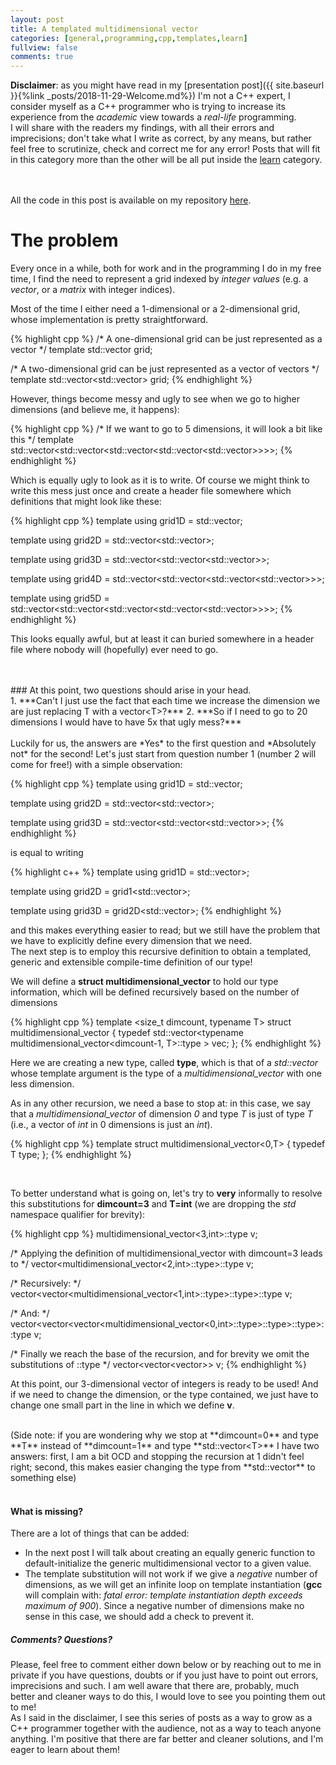 ```yaml
---
layout: post
title: A templated multidimensional vector
categories: [general,programming,cpp,templates,learn]
fullview: false
comments: true
---
```


**Disclaimer**: as you might have read in my [presentation post]({{ site.baseurl }}{%link _posts/2018-11-29-Welcome.md%}) I'm not a C++ expert, I consider myself as a C++ programmer who is trying to increase its experience from the *academic* view  towards a *real-life* programming.  
I will share with the readers my findings, with all their errors and imprecisions; don't take what I write as correct, by any means, but rather feel free to scrutinize, check and correct me for any error! 
Posts that will fit in this category more than the other will be all put inside the [learn](https://bznein.github.io/categories.html#learn-ref) category.  
<br>
<br>

All the code in this post is available on my repository [here](https://github.com/bznein/intent).


# The problem
Every once in a while, both for work and in the programming I do in my free time, I find the need to represent a grid indexed by *integer values* (e.g. a *vector*, or a *matrix* with integer indices).  

Most of the time I either need a 1-dimensional or a 2-dimensional grid, whose implementation is pretty straightforward.

{% highlight cpp %}
/* A one-dimensional grid can be just represented as a vector */
template <typename T>
std::vector<T> grid;

/* A two-dimensional grid can be just represented as a vector of vectors */
template <typename T>
std::vector<std::vector<T>> grid;
{% endhighlight %}

However, things become messy and ugly to see when we go to higher dimensions (and believe me, it happens):


{% highlight cpp %}
/* If we want to go to 5 dimensions, it will look a bit like this */
template <typename T>
std::vector<std::vector<std::vector<std::vector<std::vector<T>>>>>;
{% endhighlight %}

Which is equally ugly to look as it is to write.
Of course we might think to write this mess just once and create a header file somewhere which definitions that might look like these:  

{% highlight cpp %}
template <typename T>
using grid1D = std::vector<T>;

template <typename T>
using grid2D = std::vector<std::vector<T>>;

template <typename T>
using grid3D = std::vector<std::vector<std::vector<T>>>;

template <typename T>
using grid4D = std::vector<std::vector<std::vector<std::vector<T>>>>;

template <typename T>
using grid5D = std::vector<std::vector<std::vector<std::vector<std::vector<T>>>>>;
{% endhighlight %}


This looks equally awful, but at least it can buried somewhere in a header file where nobody will (hopefully) ever need to go.

<br>
<br>
### At this point, two questions should arise in your head.
<br>
1. ***Can't I just use the fact that each time we increase the dimension we are just replacing T with a vector&lt;T&gt;?***
2. ***So if I need to go to 20 dimensions I would have to have 5x that ugly mess?***
<br>

<br>
Luckily for us, the answers are *Yes* to the first question and *Absolutely not* for the second!
Let's just start from question number 1 (number 2 will come for free!) with a simple observation:


{% highlight cpp %}
template <typename T>
using grid1D = std::vector<T>;

template <typename T>
using grid2D = std::vector<std::vector<T>>;

template <typename T>
using grid3D = std::vector<std::vector<std::vector<T>>>;
{% endhighlight %}

is equal to writing

{% highlight c++ %}
template <typename T>
using grid1D = std::vector<T>>;

template <typename T>
using grid2D = grid1<std::vector<T>>;

template <typename T>
using grid3D = grid2D<std::vector<T>>;
{% endhighlight %}

and this makes everything easier to read; but we still have the problem that we have to explicitly define every dimension that we need.  
The next step is to employ this recursive definition to obtain a templated, generic and extensible compile-time definition of our type!

We will define a **struct multidimensional_vector** to hold our type information, which will be defined recursively based on the number of dimensions



{% highlight cpp %}
template <size_t dimcount, typename T>
struct multidimensional_vector
 {
         typedef std::vector<typename multidimensional_vector<dimcount-1, T>::type > vec;
 };
{% endhighlight %}

Here we are creating a new type, called **type**, which is that of a *std::vector* whose template argument is the type of a *multidimensional_vector* with one less dimension.

As in any other recursion, we need a base to stop at: in this case, we say that a *multidimensional_vector* of dimension *0* and type *T* is just of type *T* (i.e., a vector of *int* in 0 dimensions is just an *int*).

{% highlight cpp %}
template<typename T>
struct multidimensional_vector<0,T> 
{
        typedef T type;
};
{% endhighlight %}

  
  <br>

To better understand what is going on, let's try to **very** informally to resolve this substitutions for **dimcount=3** and **T=int** (we are dropping the *std* namespace qualifier for brevity):


{% highlight cpp %}
multidimensional_vector<3,int>::type v;

/* Applying the definition of multidimensional_vector with dimcount=3 leads to */
vector<multidimensional_vector<2,int>::type>::type v;

/* Recursively: */
vector<vector<multidimensional_vector<1,int>::type>::type>::type v;

/* And: */
vector<vector<vector<multidimensional_vector<0,int>::type>::type>::type>::type v;

/* Finally we reach the base of the recursion, and for brevity we omit the substitutions of ::type */
vector<vector<vector<int>>> v;
{% endhighlight %}

At this point, our 3-dimensional vector of integers is ready to be used! And if we need to change the dimension, or the type contained, we just have to change one small part in the line in which we define **v**.

<br>
(Side note: if you are wondering why we stop at **dimcount=0** and type **T** instead of **dimcount=1** and type **std::vector&lt;T&gt;** I have two answers: first, I am a bit OCD and stopping the recursion at 1 didn't feel right; second, this makes easier changing the type from **std::vector** to something else)

<br>
<br>

#### What is missing?
There are a lot of things that can be added:
* In the next post I will talk about creating an equally generic function to default-initialize the generic multidimensional vector to a given value.
* The template substitution will not work if we give a *negative* number of dimensions, as we will get an infinite loop on template instantiation (**gcc** will complain with: *fatal error: template instantiation depth exceeds maximum of 900*). Since a negative number of dimensions make no sense in this case, we should add a check to prevent it.

##### Comments? Questions?
Please, feel free to comment either down below or by reaching out to me in private if you have questions, doubts or if you just have to point out errors, imprecisions and such. I am well aware that there are, probably, much better and cleaner ways to do this, I would love to see you pointing them out to me!  
As I said in the disclaimer, I see this series of posts as a way to grow as a C++ programmer together with the audience, not as a way to teach anyone anything. I'm positive that there are far better and cleaner solutions, and I'm eager to learn about them!


